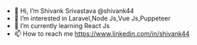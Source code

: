 - 👋 Hi, I’m Shivank Srivastava @shivank44
- 👀 I’m interested in Laravel,Node Js,Vue Js,Puppeteer
- 🌱 I’m currently learning React Js
- 📫 How to reach me https://www.linkedin.com/in/shivank44

<!---
shivank44/shivank44 is a ✨ special ✨ repository because its `README.md` (this file) appears on your GitHub profile.
You can click the Preview link to take a look at your changes.
--->
